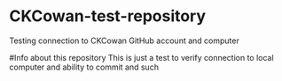 # CKCowan-test-repository
Testing connection to CKCowan GitHub account and computer

#Info about this repository
This is just a test to verify connection to local computer and ability to commit and such
